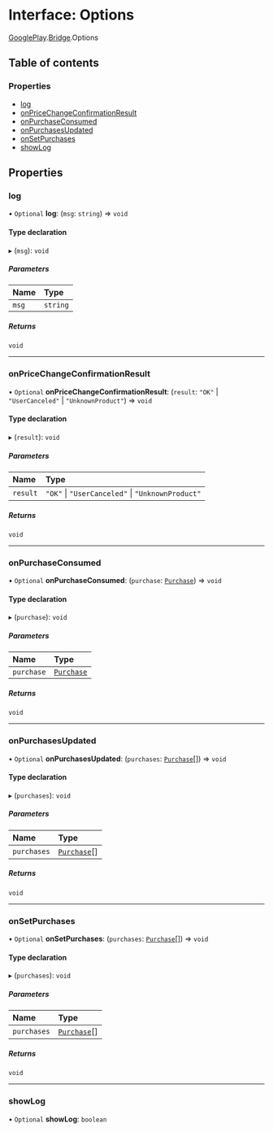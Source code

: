 # Interface: Options

[GooglePlay](../modules/CdvPurchase.GooglePlay.md).[Bridge](../modules/CdvPurchase.GooglePlay.Bridge.md).Options

## Table of contents

### Properties

- [log](CdvPurchase.GooglePlay.Bridge.Options.md#log)
- [onPriceChangeConfirmationResult](CdvPurchase.GooglePlay.Bridge.Options.md#onpricechangeconfirmationresult)
- [onPurchaseConsumed](CdvPurchase.GooglePlay.Bridge.Options.md#onpurchaseconsumed)
- [onPurchasesUpdated](CdvPurchase.GooglePlay.Bridge.Options.md#onpurchasesupdated)
- [onSetPurchases](CdvPurchase.GooglePlay.Bridge.Options.md#onsetpurchases)
- [showLog](CdvPurchase.GooglePlay.Bridge.Options.md#showlog)

## Properties

### log

• `Optional` **log**: (`msg`: `string`) => `void`

#### Type declaration

▸ (`msg`): `void`

##### Parameters

| Name | Type |
| :------ | :------ |
| `msg` | `string` |

##### Returns

`void`

___

### onPriceChangeConfirmationResult

• `Optional` **onPriceChangeConfirmationResult**: (`result`: ``"OK"`` \| ``"UserCanceled"`` \| ``"UnknownProduct"``) => `void`

#### Type declaration

▸ (`result`): `void`

##### Parameters

| Name | Type |
| :------ | :------ |
| `result` | ``"OK"`` \| ``"UserCanceled"`` \| ``"UnknownProduct"`` |

##### Returns

`void`

___

### onPurchaseConsumed

• `Optional` **onPurchaseConsumed**: (`purchase`: [`Purchase`](CdvPurchase.GooglePlay.Bridge.Purchase.md)) => `void`

#### Type declaration

▸ (`purchase`): `void`

##### Parameters

| Name | Type |
| :------ | :------ |
| `purchase` | [`Purchase`](CdvPurchase.GooglePlay.Bridge.Purchase.md) |

##### Returns

`void`

___

### onPurchasesUpdated

• `Optional` **onPurchasesUpdated**: (`purchases`: [`Purchase`](CdvPurchase.GooglePlay.Bridge.Purchase.md)[]) => `void`

#### Type declaration

▸ (`purchases`): `void`

##### Parameters

| Name | Type |
| :------ | :------ |
| `purchases` | [`Purchase`](CdvPurchase.GooglePlay.Bridge.Purchase.md)[] |

##### Returns

`void`

___

### onSetPurchases

• `Optional` **onSetPurchases**: (`purchases`: [`Purchase`](CdvPurchase.GooglePlay.Bridge.Purchase.md)[]) => `void`

#### Type declaration

▸ (`purchases`): `void`

##### Parameters

| Name | Type |
| :------ | :------ |
| `purchases` | [`Purchase`](CdvPurchase.GooglePlay.Bridge.Purchase.md)[] |

##### Returns

`void`

___

### showLog

• `Optional` **showLog**: `boolean`
